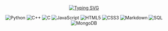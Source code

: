 <div align="center">
  
[![Typing SVG](https://readme-typing-svg.herokuapp.com?font=&weight=100&size=13&duration=500&pause=25&color=D4D4D4&background=1E1E1E00&vCenter=true&multiline=true&repeat=false&width=475&height=150&lines=+++%E2%80%8E+%E2%80%8E+%E2%80%8E+%E2%80%8E+%24+curl+-L+https%3A%2F%2Fronit127.github.io%2Fronit127%2Fintro.json;%E2%80%8E+%E2%80%8E+%E2%80%8E+%E2%80%8E+%E2%80%8E%7B;++++%E2%80%8E+%E2%80%8E++++%E2%80%8E+%E2%80%8E+++%E2%80%8E+%E2%80%8E++++%E2%80%8E+%E2%80%8E+%22message%22%3A+%22hi+this+is+Ronit!+Welcome+to+my+GitHub!%22%2C;++++%E2%80%8E+%E2%80%8E++++%E2%80%8E+%E2%80%8E+++%E2%80%8E+%E2%80%8E++++%E2%80%8E+%E2%80%8E+%22status%22%3A+%22success%22%2C;++++%E2%80%8E+%E2%80%8E+%E2%80%8E+++%E2%80%8E+++%E2%80%8E+%E2%80%8E+++%E2%80%8E+%E2%80%8E+%22visit%22%3A+%22have+fun+exploring%22;%E2%80%8E+%E2%80%8E+%E2%80%8E+%E2%80%8E+%E2%80%8E%7D)](https://git.io/typing-svg)


![Python](https://img.shields.io/badge/python-3670A0?style=for-the-badge&logo=python&logoColor=ffdd54) 
![C++](https://img.shields.io/badge/c++-%2300599C.svg?style=for-the-badge&logo=c%2B%2B&logoColor=white) 
![C](https://img.shields.io/badge/c-%2300599C.svg?style=for-the-badge&logo=c&logoColor=white) 
![JavaScript](https://img.shields.io/badge/javascript-%23323330.svg?style=for-the-badge&logo=javascript&logoColor=%23F7DF1E) 
![HTML5](https://img.shields.io/badge/html5-%23E34F26.svg?style=for-the-badge&logo=html5&logoColor=white) 
![CSS3](https://img.shields.io/badge/css3-%231572B6.svg?style=for-the-badge&logo=css3&logoColor=white) 
![Markdown](https://img.shields.io/badge/markdown-%23000000.svg?style=for-the-badge&logo=markdown&logoColor=white) 
![SQL](https://img.shields.io/badge/sql-%23025E8C.svg?style=for-the-badge&logo=sqlite&logoColor=white) 
![MongoDB](https://img.shields.io/badge/mongodb-%2347A248.svg?style=for-the-badge&logo=mongodb&logoColor=white)

</div>


<!--
**ronit127/ronit127** is a ✨ _special_ ✨ repository because its `README.md` (this file) appears on your GitHub profile.


Here are some ideas to get you started:

- 🔭 I’m currently working on ...
- 🌱 I’m currently learning ...
- 👯 I’m looking to collaborate on ...
- 🤔 I’m looking for help with ...
- 💬 Ask me about ...
- 📫 How to reach me: ...
- 😄 Pronouns: ...
- ⚡ Fun fact: ...
-->
